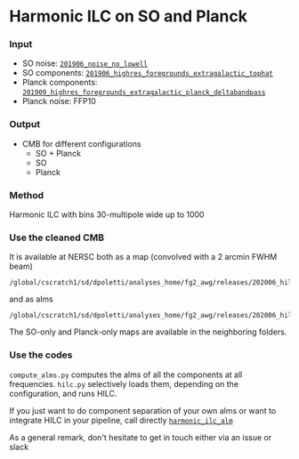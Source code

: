 # Harmonic ILC on SO and Planck

### Input
* SO noise: [`201906_noise_no_lowell`](https://github.com/simonsobs/map_based_simulations/tree/master/201906_noise_no_lowell)
* SO components: [`201906_highres_foregrounds_extragalactic_tophat`](https://github.com/simonsobs/map_based_simulations/tree/master/201906_highres_foregrounds_extragalactic_tophat)
* Planck components: [`201909_highres_foregrounds_extragalactic_planck_deltabandpass`](https://github.com/simonsobs/map_based_simulations/tree/master/201909_highres_foregrounds_extragalactic_planck_deltabandpass)
* Planck noise: FFP10

### Output
* CMB for different configurations
  - SO + Planck
  - SO
  - Planck

### Method
Harmonic ILC with bins 30-multipole wide up to 1000

### Use the cleaned CMB
It is available at NERSC both as a map (convolved with a 2 arcmin FWHM beam)

```
/global/cscratch1/sd/dpoletti/analyses_home/fg2_awg/releases/202006_hilc_on_planck_so/hilc_out/so_planck__cmb_tsz_ksz_cib_dust_synchrotron_freefree_ame_noise/cmb_fwhm_2_amin.fits
```

and as alms

```
/global/cscratch1/sd/dpoletti/analyses_home/fg2_awg/releases/202006_hilc_on_planck_so/hilc_out/so_planck__cmb_tsz_ksz_cib_dust_synchrotron_freefree_ame_noise/cmb_alms.fits
```

The SO-only and Planck-only maps are available in the
neighboring folders.

### Use the codes
`compute_alms.py` computes the alms of all the components at all frequencies.
`hilc.py` selectively loads them, depending on the configuration, and runs HILC. 

If you just want to do component separation of your own alms or want to
integrate HILC in your pipeline, call directly
[`harmonic_ilc_alm`](https://fgbuster.github.io/fgbuster/api/fgbuster.separation_recipes.html#fgbuster.separation_recipes.harmonic_ilc_alm)

As a general remark, don't hesitate to get in touch either via an issue or slack
